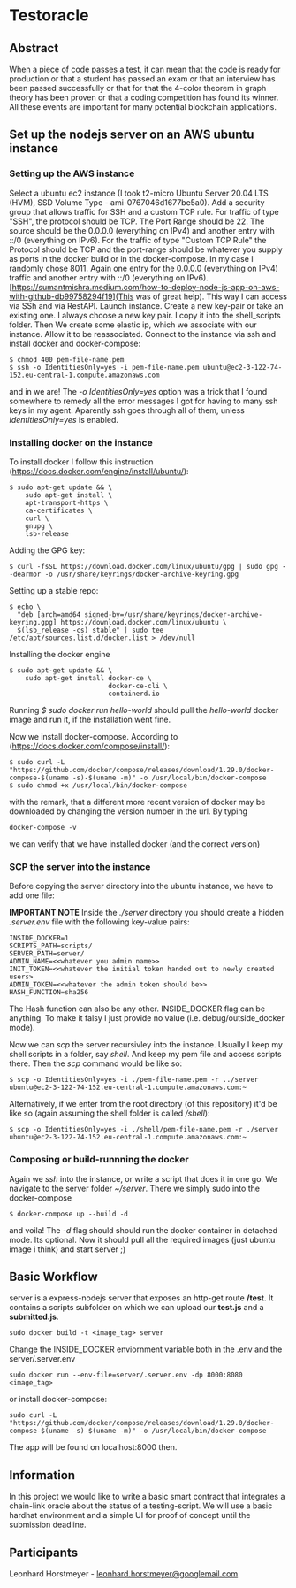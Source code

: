 # Testoracle

## Abstract
When a piece of code passes a test, it can mean that the code is ready for production or that a student has passed an exam or that an interview has been passed successfully or that for that the 4-color theorem in graph theory has been proven or that a coding competition has found its winner. All these events are important for many potential blockchain applications.


## Set up the nodejs server on an AWS ubuntu instance

### **Setting up the AWS instance**
Select a ubuntu ec2 instance (I took t2-micro Ubuntu Server 20.04 LTS (HVM), SSD Volume Type - ami-0767046d1677be5a0). Add a security group that allows traffic for SSH and a custom TCP rule. For traffic of type "SSH", the protocol should be TCP. The Port Range should be 22. The source should be the 0.0.0.0 (everything on IPv4) and another entry with ::/0 (everything on IPv6). For the traffic of type "Custom TCP Rule" the Protocol should be TCP and the port-range should be whatever you supply as ports in the docker build or in the docker-compose. In my case I randomly chose 8011. Again one entry for the 0.0.0.0 (everything on IPv4) traffic and another entry with ::/0 (everything on IPv6). [https://sumantmishra.medium.com/how-to-deploy-node-js-app-on-aws-with-github-db99758294f19](This was of great help). This way I can access via SSh and via RestAPI. Launch instance. Create a new key-pair or take an existing one. I always choose a new key pair. I copy it into the shell_scripts folder.
Then We create some elastic ip, which we associate with our instance. Allow it to be reassociated. Connect to the instance via ssh and install docker and docker-compose:

```
$ chmod 400 pem-file-name.pem
$ ssh -o IdentitiesOnly=yes -i pem-file-name.pem ubuntu@ec2-3-122-74-152.eu-central-1.compute.amazonaws.com
```
and in we are! The *-o IdentitiesOnly=yes* option was a trick that I found somewhere to remedy all the error messages I got for having to many ssh keys in my agent. Aparently ssh goes through all of them, unless *IdentitiesOnly=yes* is enabled.

### **Installing docker on the instance**

To install docker I follow this instruction (https://docs.docker.com/engine/install/ubuntu/):
```
$ sudo apt-get update && \
    sudo apt-get install \
    apt-transport-https \
    ca-certificates \
    curl \
    gnupg \
    lsb-release
```
Adding the GPG key:
```
$ curl -fsSL https://download.docker.com/linux/ubuntu/gpg | sudo gpg --dearmor -o /usr/share/keyrings/docker-archive-keyring.gpg
```
Setting up a stable repo:
```
$ echo \
  "deb [arch=amd64 signed-by=/usr/share/keyrings/docker-archive-keyring.gpg] https://download.docker.com/linux/ubuntu \
  $(lsb_release -cs) stable" | sudo tee /etc/apt/sources.list.d/docker.list > /dev/null
```
Installing the docker engine

```
$ sudo apt-get update && \
    sudo apt-get install docker-ce \
                         docker-ce-cli \
                         containerd.io
```
Running *$ sudo docker run hello-world* should pull the *hello-world* docker image and run it, if the installation went fine.

Now we install docker-compose. According to (https://docs.docker.com/compose/install/):

```
$ sudo curl -L "https://github.com/docker/compose/releases/download/1.29.0/docker-compose-$(uname -s)-$(uname -m)" -o /usr/local/bin/docker-compose
$ sudo chmod +x /usr/local/bin/docker-compose
```

with the remark, that a different more recent version of docker may be downloaded by changing the version number in the url. By typing 

```
docker-compose -v
```
we can verify that we have installed docker (and the correct version)

### **SCP the server into the instance**

Before copying the server directory into the ubuntu instance, we have to add one file:

**IMPORTANT NOTE**
Inside the *./server* directory you should create a hidden *.server.env* file with the following key-value pairs:
```
INSIDE_DOCKER=1
SCRIPTS_PATH=scripts/
SERVER_PATH=server/
ADMIN_NAME=<<whatever you admin name>>
INIT_TOKEN=<<whatever the initial token handed out to newly created users>
ADMIN_TOKEN=<<whatever the admin token should be>>
HASH_FUNCTION=sha256
```
The Hash function can also be any other. INSIDE_DOCKER flag can be anything. To make it falsy I just provide no value (i.e. debug/outside_docker mode).

Now we can *scp* the server recursivley into the instance. Usually I keep my shell scripts in a folder, say *shell*. And keep my pem file and access scripts there. Then the *scp* command would be like so:
```
$ scp -o IdentitiesOnly=yes -i ./pem-file-name.pem -r ../server ubuntu@ec2-3-122-74-152.eu-central-1.compute.amazonaws.com:~
```
Alternatively, if we enter from the root directory (of this repository) it'd be like so (again assuming the shell folder is called */shell*):
 ```
$ scp -o IdentitiesOnly=yes -i ./shell/pem-file-name.pem -r ./server ubuntu@ec2-3-122-74-152.eu-central-1.compute.amazonaws.com:~
```



### **Composing or build-runnning the docker**

Again we *ssh* into the instance, or write a script that does it in one go. 
We navigate to the server folder *~/server*. There we simply sudo into the docker-compose
```
$ docker-compose up --build -d
```
and voila! The *-d* flag should should run the docker container in detached mode. Its optional. Now it should pull all the required images (just ubuntu image i think) and start server ;)



## Basic Workflow

server is a express-nodejs server that exposes an http-get route **/test**. It contains a scripts subfolder on which we can upload our **test.js** and a **submitted.js**.



``` docker
sudo docker build -t <image_tag> server
```

Change the INSIDE_DOCKER enviornment variable both in the .env and the server/.server.env

``` docker
sudo docker run --env-file=server/.server.env -dp 8000:8080 <image_tag>
```

or install docker-compose:
```
sudo curl -L "https://github.com/docker/compose/releases/download/1.29.0/docker-compose-$(uname -s)-$(uname -m)" -o /usr/local/bin/docker-compose
``` 

The app will be found on localhost:8000 then.

## Information
In this project we would like to write a basic smart contract that integrates a chain-link oracle about the status of a testing-script. We will use a basic hardhat environment and a simple UI for proof of concept until the submission deadline.

## Participants
Leonhard Horstmeyer - leonhard.horstmeyer@googlemail.com

